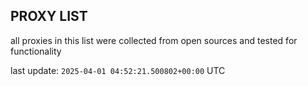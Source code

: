 ## PROXY LIST

all proxies in this list were collected from open sources and tested for functionality

last update: `2025-04-01 04:52:21.500802+00:00` UTC